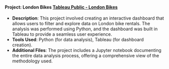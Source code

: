 #### **Project: London Bikes** [Tableau Public - London Bikes](https://public.tableau.com/app/profile/jake.shiel6799/viz/LondonBikeRides_17224391676130/Dashboard1)
- **Description**: This project involved creating an interactive dashboard that allows users to filter and explore data on London bike rentals. The analysis was performed using Python, and the dashboard was built in Tableau to provide a seamless user experience.
- **Tools Used**: Python (for data analysis), Tableau (for dashboard creation).
- **Additional Files**: The project includes a Jupyter notebook documenting the entire data analysis process, offering a comprehensive view of the methodology used.

